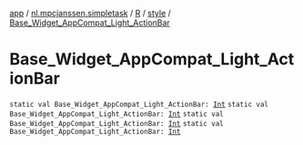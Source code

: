 [app](../../../index.md) / [nl.mpcjanssen.simpletask](../../index.md) / [R](../index.md) / [style](index.md) / [Base_Widget_AppCompat_Light_ActionBar](.)

# Base_Widget_AppCompat_Light_ActionBar

`static val Base_Widget_AppCompat_Light_ActionBar: `[`Int`](https://kotlinlang.org/api/latest/jvm/stdlib/kotlin/-int/index.html)
`static val Base_Widget_AppCompat_Light_ActionBar: `[`Int`](https://kotlinlang.org/api/latest/jvm/stdlib/kotlin/-int/index.html)
`static val Base_Widget_AppCompat_Light_ActionBar: `[`Int`](https://kotlinlang.org/api/latest/jvm/stdlib/kotlin/-int/index.html)
`static val Base_Widget_AppCompat_Light_ActionBar: `[`Int`](https://kotlinlang.org/api/latest/jvm/stdlib/kotlin/-int/index.html)